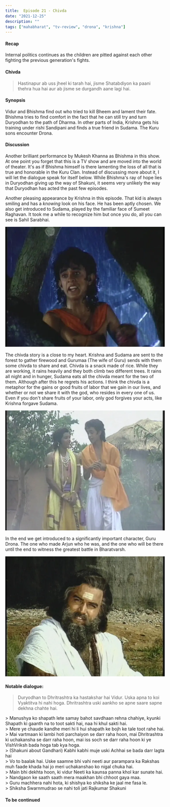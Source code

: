```yaml
---
title:  Episode 21 - Chivda
date: "2021-12-25"
description: ""
tags: ["mahabharat", "tv-review", "drona", "krishna"]
---
```

#### Recap 
Internal politics continues as the children are pitted against each other fighting the previous generation's fights. 

#### Chivda
> Hastinapur ab uss jheel ki tarah hai, jisme Shatabdiyon ka paani thehra hua hai aur ab jisme se durgandh aane lagi hai. 

#### Synopsis
Vidur and Bhishma find out who tried to kill Bheem and lament their fate.
Bhishma tries to find comfort in the fact that he can still try and turn
Duryodhan to the path of Dharma. In other parts of India, Krishna gets his
training under rishi Sandipani and finds a true friend in Sudama. The Kuru sons
encounter Drona.

#### Discussion
Another brilliant performance by Mukesh Khanna as Bhishma in this show. At one
point you forget that this is a TV show and are moved into the world of
theater. It's as if Bhishma himself is there lamenting the loss of all that is
true and honorable in the Kuru Clan. Instead of discussing more about it, I
will let the dialogue speak for itself below. While Bhishma's ray of hope lies
in Duryodhan giving up the way of Shakuni, it seems very unlikely the way that
Duryodhan has acted the past few episodes.

Another pleasing appearance by Krishna in this episode. That kid is always
smiling and has a *knowing* look on his face. He has been aptly chosen. We also
get introduced to Sudama, played by the familiar face of Sumeet Raghavan. It
took me a while to recognize him but once you do, all you can see is Sahil
Sarabhai. 

![Sumeet Raghavan as Sudama](../../assets/mahabharat/ep_21_1.webp)

The chivda story is a close to my heart. Krishna and Sudama are sent to the
forest to gather firewood and Gurumaa (The wife of Guru) sends with them some
chivda to share and eat. Chivda is a snack made of rice. While they are
working, it rains heavily and they both climb two different trees. It rains all
night and in hunger, Sudama eats all the chivda meant for the two of them.
Although after this he regrets his actions. I think the chivda is a metaphor
for the gains or good fruits of labor that we gain in our lives, and whether or
not we share it with the god, who resides in every one of us. Even if you don't
share fruits of your labor, only god forgives your acts, like Krishna forgave
Sudama.  

![Krishna and Sudama](../../assets/mahabharat/ep_21_4.webp)

In the end we get introduced to a significantly important character, Guru
Drona. The one who made Arjun who he was, and the one who will be there until
the end to witness the greatest battle in Bharatvarsh.

![Guru Drona](../../assets/mahabharat/ep_21_2.webp)

#### Notable dialogue:

> Duryodhan to Dhritrashtra ka hastakshar hai Vidur. Uska apna to koi Vyaktitva hi nahi hoga. Dhritrashtra uski aankho se apne saare sapne dekhna chahte hai.
<div></div>
> Manushya ko shapath lete samay bahot savdhaan rehna chahiye, kyunki Shapath ki gaanth na to toot sakti hai, naa hi khul sakti hai.
<div></div>
> Mere ye chaude kandhe meri hi li hui shapath ke bojh ke tale toot rahe hai.
<div></div>
> Mai vartmaan ki lambi hoti parchaiyon se darr raha hoon, mai Dhritrashtra ki uchakansha se darr raha hoon, mai iss soch se darr raha hoon ki ye VishVriksh bada hoga tab kya hoga.
<div></div>
> (Shakuni about Gandhari) Kabhi kabhi muje uski Achhai se bada darr lagta hai
<div></div>
> Vo to baalak hai. Uske saamne bhi vahi neeti aur parampara ka Rakshas muh faade khada hai jo meri uchakanshao ko nigal chuka hai.
<div></div>
> Main bhi dekhta hoon, ki vidur Neeti ka kaunsa panna khol kar sunate hai.
<div></div>
> Nandgaon ke saath saath mera maakhan bhi chhoot gaya maa.
<div></div>
> Guru machhera nahi hota, ki shishya ko shiksha ke jaal me fasa le. 
<div></div>
> Shiksha Swarnmudrao se nahi toli jati Rajkumar Shakuni

#### To be continued

